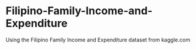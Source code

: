 # Filipino-Family-Income-and-Expenditure
Using the Filipino Family Income and Expenditure dataset from kaggle.com
